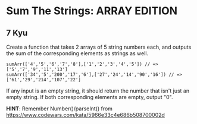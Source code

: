 # Sum The Strings: ARRAY EDITION
## 7 Kyu

Create a function that takes 2 arrays of 5 string numbers each, and outputs the sum of the corresponding elements as strings as well.
```
sumArr(['4','5','6','7','8'],['1','2','3','4','5']) // => ['5','7','9','11','13']
sumArr(['34','5','200','17','6'],['27','24','14','90','16']) // => ['61','29','214','107','22']
```
If any input is an empty string, it should return the number that isn't just an empty string. If both corresponding elements are empty, output "0".

**HINT**: Remember Number()/parseInt() from https://www.codewars.com/kata/5966e33c4e686b508700002d
